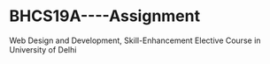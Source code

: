 # BHCS19A----Assignment
Web Design and Development, Skill-Enhancement Elective Course in University of Delhi
